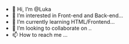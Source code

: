 - 👋 Hi, I’m @Luka
- 👀 I’m interested in Front-end and Back-end...
- 🌱 I’m currently learning  HTML/Frontend...
- 💞️ I’m looking to collaborate on ..
- 📫 How to reach me ... 


<!---
Lussskki/Lussskki is a ✨ special ✨ repository because its `README.md` (this file) appears on your GitHub profile.
You can click the Preview link to take a look at your changes.
--->
